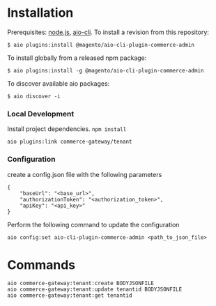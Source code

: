 # Installation

Prerequisites: [node.js](https://nodejs.org/en/), [aio-cli](https://github.com/adobe/aio-cli).
To install a revision from this repository:

```
$ aio plugins:install @magento/aio-cli-plugin-commerce-admin
```

To install globally from a released npm package:

```
$ aio plugins:install -g @magento/aio-cli-plugin-commerce-admin
```

To discover available aio packages:

```
$ aio discover -i
```

### Local Development

Install project dependencies. `npm install`

```
aio plugins:link commerce-gateway/tenant
```

### Configuration

create a config.json file with the following parameters

```
{
    "baseUrl": "<base_url>",
    "authorizationToken": "<authorization_token>",
    "apiKey": "<api_key>"
}
```

Perform the following command to update the configuration

```
aio config:set aio-cli-plugin-commerce-admin <path_to_json_file>
```

# Commands

```
aio commerce-gateway:tenant:create BODYJSONFILE
aio commerce-gateway:tenant:update tenantid BODYJSONFILE
aio commerce-gateway:tenant:get tenantid
```
